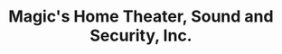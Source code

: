 ---
title: "Magic's Home Theater, Sound and Security, Inc."
url: /wayne/magics-home-theater-sound-and-security-inc/
shop: electronics
---